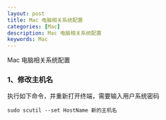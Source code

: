 ```yaml
---
layout: post
title: Mac 电脑相关系统配置
categories: [Mac]
description: Mac 电脑相关系统配置
keywords: Mac
---
```

Mac 电脑相关系统配置

### 1、修改主机名
执行如下命令，并重新打开终端，需要输入用户系统密码
```shell
sudo scutil --set HostName 新的主机名
```